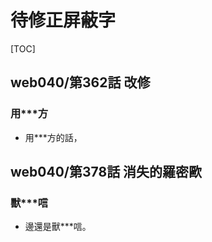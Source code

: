 # 待修正屏蔽字

[TOC]

## web040/第362話 改修

### 用***方

- 用***方的話，


## web040/第378話 消失的羅密歐

### 獸***唁

- 邊還是獸***唁。
